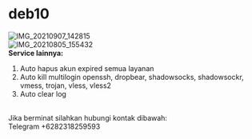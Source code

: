 # deb10
![IMG_20210907_142815](https://user-images.githubusercontent.com/56117745/132303205-cc623cb0-3480-42eb-9437-98fb9c6461e6.jpg)
<br>
![IMG_20210805_155432](https://user-images.githubusercontent.com/56117745/128322639-9ecac94a-0e44-4059-80d8-b5b73ec99d38.jpg)
<br>
**Service lainnya:**
1. Auto hapus akun expired semua layanan
2. Auto kill multilogin openssh, dropbear, shadowsocks, shadowsockr, vmess, trojan, vless, vless2
3. Auto clear log
<br>
Jika berminat silahkan hubungi kontak dibawah:
<br>
Telegram +6282318259593
